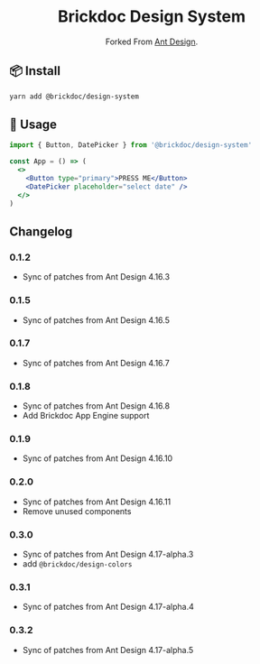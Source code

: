 <h1 align="center">Brickdoc Design System</h1>

<div align="center">
Forked From <a href="https://ant.design/" target="_blank">Ant Design</a>.
</div>

## 📦 Install

```bash
yarn add @brickdoc/design-system
```

## 🔨 Usage

```jsx
import { Button, DatePicker } from '@brickdoc/design-system'

const App = () => (
  <>
    <Button type="primary">PRESS ME</Button>
    <DatePicker placeholder="select date" />
  </>
)
```

## Changelog

### 0.1.2

- Sync of patches from Ant Design 4.16.3

### 0.1.5

- Sync of patches from Ant Design 4.16.5

### 0.1.7

- Sync of patches from Ant Design 4.16.7

### 0.1.8

- Sync of patches from Ant Design 4.16.8
- Add Brickdoc App Engine support

### 0.1.9

- Sync of patches from Ant Design 4.16.10

### 0.2.0

- Sync of patches from Ant Design 4.16.11
- Remove unused components

### 0.3.0

- Sync of patches from Ant Design 4.17-alpha.3
- add `@brickdoc/design-colors`

### 0.3.1

- Sync of patches from Ant Design 4.17-alpha.4

### 0.3.2

- Sync of patches from Ant Design 4.17-alpha.5
